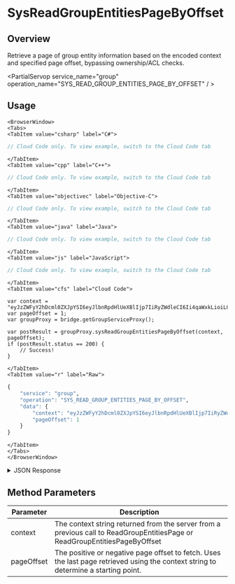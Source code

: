 # SysReadGroupEntitiesPageByOffset
## Overview
Retrieve a page of group entity information based on the encoded context and specified page offset, bypassing ownership/ACL checks.

<PartialServop service_name="group" operation_name="SYS_READ_GROUP_ENTITIES_PAGE_BY_OFFSET" / >

## Usage

```mdx-code-block
<BrowserWindow>
<Tabs>
<TabItem value="csharp" label="C#">
```

```csharp
// Cloud Code only. To view example, switch to the Cloud Code tab
```

```mdx-code-block
</TabItem>
<TabItem value="cpp" label="C++">
```

```cpp
// Cloud Code only. To view example, switch to the Cloud Code tab
```

```mdx-code-block
</TabItem>
<TabItem value="objectivec" label="Objective-C">
```

```objectivec
// Cloud Code only. To view example, switch to the Cloud Code tab
```

```mdx-code-block
</TabItem>
<TabItem value="java" label="Java">
```

```java
// Cloud Code only. To view example, switch to the Cloud Code tab
```

```mdx-code-block
</TabItem>
<TabItem value="js" label="JavaScript">
```

```javascript
// Cloud Code only. To view example, switch to the Cloud Code tab
```

```mdx-code-block
</TabItem>
<TabItem value="cfs" label="Cloud Code">
```

```cfscript
var context = "eyJzZWFyY2hDcml0ZXJpYSI6eyJlbnRpdHlUeXBlIjp7IiRyZWdleCI6Ii4qaWxkLioiLCIkb3B0";
var pageOffset = 1;
var groupProxy = bridge.getGroupServiceProxy();

var postResult = groupProxy.sysReadGroupEntitiesPageByOffset(context, pageOffset);
if (postResult.status == 200) {
    // Success!
}
```

```mdx-code-block
</TabItem>
<TabItem value="r" label="Raw">
```

```r
{
	"service": "group",
	"operation": "SYS_READ_GROUP_ENTITIES_PAGE_BY_OFFSET",
	"data": {
		"context": "eyJzZWFyY2hDcml0ZXJpYSI6eyJlbnRpdHlUeXBlIjp7IiRyZWdleCI6Ii4qaWxkLioiLCIkb3B0",
		"pageOffset": 1
	}
}
```

```mdx-code-block
</TabItem>
</Tabs>
</BrowserWindow>
```

<details>
<summary>JSON Response</summary>

```json
{
    "status": 200,
    "data": {
        "_serverTime": 1637946319239,
        "results": {
            "moreBefore": true,
            "count": 3,
            "items": [
                {
                    "gameId": "20595",
                    "groupId": "fee55a37-5e86-43e8-942e-06bcbe1b701e",
                    "entityId": "ccbf996c-9e96-4935-b570-eebaab81c75a",
                    "ownerId": null,
                    "entityType": "RED",
                    "createdAt": 1462812845384,
                    "updatedAt": 1462812845384,
                    "version": 1,
                    "data": {
                        "third": true
                    },
                    "acl": {
                        "member": 2,
                        "other": 1
                    }
                }
            ],
            "page": 2,
            "moreAfter": false
        },
        "context": "eyJzZWFyY2hDcml0ZXJpYSI6eyJncm91cElkIjoiZmVlNTVhMzctNWU4Ni00M2U4LTk"
    }
}
```
</details>

## Method Parameters
Parameter | Description
--------- | -----------
context | The context string returned from the server from a previous call to ReadGroupEntitiesPage or ReadGroupEntitiesPageByOffset
pageOffset | The positive or negative page offset to fetch. Uses the last page retrieved using the context string to determine a starting point.



